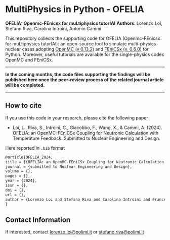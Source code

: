 # MultiPhysics in Python - OFELIA

**OFELIA: Openmc-FEnicsx for muLtiphysics tutorIAl**
**Authors**: Lorenzo Loi, Stefano Riva, Carolina Introini, Antonio Cammi

This repository collects the supporting code for OFELIA (Openmc-FEnicsx for muLtiphysics tutorIAl): an open-source tool to simulate multi-physics nuclear cases adopting [OpenMC (v 0.13.2)](https://openmc.org/) and [FEniCSx (v. 0.6.0)](https://fenicsproject.org/) for Python. Moreover, useful tutorials are available for the single-physics codes OpenMC and FEniCSx.

--------------------------------
**In the coming months, the code files supporting the findings will be published here once the peer-review process of the related journal article will be completed.**

--------------------------------

## How to cite
If you use this code in your research, please cite the following paper

- Loi, L., Riva, S., Introini, C., Giacobbo, F., Wang, X., & Cammi, A. (2024). OFELIA: an OpenMC-FEniCSx Coupling for Neutronic Calculation with Temperature Feedback. Submitted to Nuclear Engineering and Design.

Here reported in `.bib` format
```latex
@article{OFELIA_2024,
title = {{OFELIA: an OpenMC-FEniCSx Coupling for Neutronic Calculation with Temperature Feedback}},
journal = {submitted to Nuclear Engineering and Design},
volume = {},
pages = {},
year = {2024},
issn = {},
doi = {},
url = {},
author = {Lorenzo Loi and Stefano Riva and Carolina Introini and Francesca Giacobbo and Xiang Wang and Antonio Cammi},
}
```

## Contact Information

If interested, contact lorenzo.loi@polimi.it or stefano.riva@polimi.it

